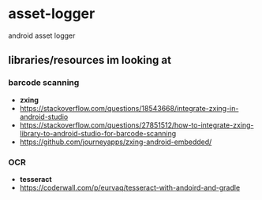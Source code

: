 # asset-logger
android asset logger
## libraries/resources im looking at ##
### barcode scanning ###
* **zxing**
* https://stackoverflow.com/questions/18543668/integrate-zxing-in-android-studio
* https://stackoverflow.com/questions/27851512/how-to-integrate-zxing-library-to-android-studio-for-barcode-scanning
* https://github.com/journeyapps/zxing-android-embedded/
### OCR ###
* **tesseract**
* https://coderwall.com/p/eurvaq/tesseract-with-andoird-and-gradle
